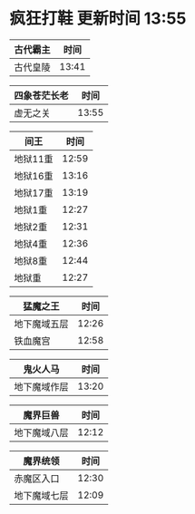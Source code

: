 # 疯狂打鞋 更新时间 13:55

| 古代霸主   | 时间    |
|--------|-------|
| 古代皇陵 | 13:41 |

| 四象苍茫长老   | 时间    |
|--------|-------|
| 虚无之关 | 13:55 |

| 间王   | 时间    |
|--------|-------|
| 地狱11重 | 12:59 |
| 地狱16重 | 13:16 |
| 地狱17重 | 13:19 |
| 地狱1重 | 12:27 |
| 地狱2重 | 12:31 |
| 地狱4重 | 12:36 |
| 地狱8重 | 12:44 |
| 地狱重 | 12:27 |

| 猛魔之王   | 时间    |
|--------|-------|
| 地下魔域五层 | 12:26 |
| 铁血魔宫 | 12:58 |

| 鬼火人马   | 时间    |
|--------|-------|
| 地下魔域作层 | 13:20 |

| 魔界巨兽   | 时间    |
|--------|-------|
| 地下魔域八层 | 12:12 |

| 魔界统领   | 时间    |
|--------|-------|
| 赤魔区入口 | 12:30 |
| 地下魔域七层 | 12:09 |